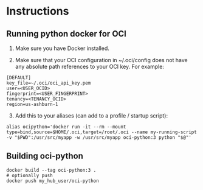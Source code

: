 # Instructions

## Running python docker for OCI

1) Make sure you have Docker installed.

2) Make sure that your OCI configuration in ~/.oci/config does not have any absolute path references to your OCI key.  For example:
```
[DEFAULT]
key_file=~/.oci/oci_api_key.pem
user=<USER_OCID>
fingerprint=<USER_FINGERPRINT>
tenancy=<TENANCY_OCID>
region=us-ashburn-1
```

3) Add this to your aliases (can add to a profile / startup script):
```
alias ocipython='docker run -it --rm --mount type=bind,source=$HOME/.oci,target=/root/.oci --name my-running-script -v "$PWD":/usr/src/myapp -w /usr/src/myapp oci-python:3 python "$@"'
```

## Building oci-python

```
docker build --tag oci-python:3 .
# optionally push
docker push my_hub_user/oci-python
```
